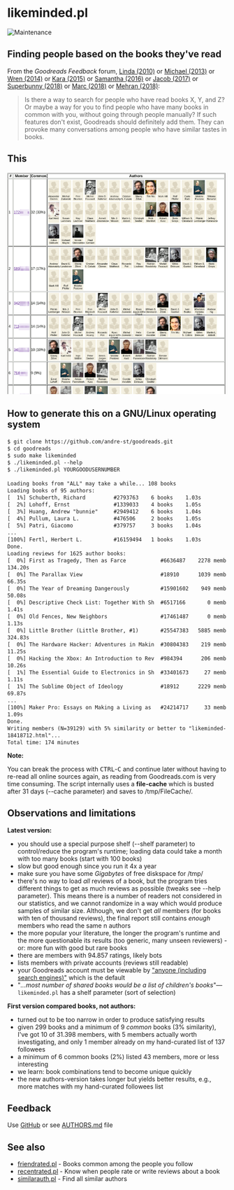 # likeminded.pl

![Maintenance](https://img.shields.io/maintenance/yes/2018.svg)


## Finding people based on the books they've read

From the _Goodreads Feedback_ forum, 
[Linda (2010)](https://www.goodreads.com/topic/show/298531-is-there-an-option-to-do-a-general-search-for-people-with-similar-readin)
or [Michael (2013)](https://www.goodreads.com/topic/show/1619830-finding-friends-using-compare-books)
or [Wren (2014)](https://www.goodreads.com/topic/show/1790589-what-if-there-was-a-recommended-friends-feature) 
or [Kara (2015)](https://www.goodreads.com/topic/show/17019858-compare-books-suggestion)
or [Samantha (2016)](https://www.goodreads.com/topic/show/18167287-users-like-you-feature-suggestion)
or [Jacob (2017)](https://www.goodreads.com/topic/show/18433578-find-me-a-friend-with-same-taste-for-books)
or [Superbunny (2018)](https://www.goodreads.com/topic/show/19361289-searching-others-with-similar-taste-to-mine)
or [Marc (2018)](https://www.goodreads.com/topic/show/19252693-new-suggestion-to-find-like-minded-people)
or [Mehran (2018)](https://www.goodreads.com/topic/show/19397936-finding-people-based-on-the-books-they-ve-read):
> Is there a way to search for people who have read books X, Y, and Z? Or maybe
> a way for you to find people who have many books in common with you, without
> going through people manually? If such features don't exist, Goodreads should
> definitely add them. They can provoke many conversations among people who have
> similar tastes in books. 



## This

![Screenshot](likeminded.png?raw=true "Screenshot")



## How to generate this on a GNU/Linux operating system

```
$ git clone https://github.com/andre-st/goodreads.git
$ cd goodreads
$ sudo make likeminded
$ ./likeminded.pl --help
$ ./likeminded.pl YOURGOODUSERNUMBER

Loading books from "ALL" may take a while... 108 books
Loading books of 95 authors:
[  1%] Schuberth, Richard         #2793763    6 books    1.03s
[  2%] Lohoff, Ernst              #1339033    4 books    1.05s
[  3%] Huang, Andrew "bunnie"     #2949412    6 books    1.04s
[  4%] Pullum, Laura L.           #476506     2 books    1.05s
[  5%] Patri, Giacomo             #379757     3 books    1.04s
...
[100%] Fertl, Herbert L.          #16159494   1 books    1.03s
Done.
Loading reviews for 1625 author books:
[  0%] First as Tragedy, Then as Farce           #6636487    2278 memb     134.20s
[  0%] The Parallax View                         #18910      1039 memb      66.35s
[  0%] The Year of Dreaming Dangerously          #15901602    949 memb      50.08s
[  0%] Descriptive Check List: Together With Sh  #6517166       0 memb       1.41s
[  0%] Old Fences, New Neighbors                 #17461487      0 memb       1.13s
[  0%] Little Brother (Little Brother, #1)       #25547383   5885 memb     324.83s
[  0%] The Hardware Hacker: Adventures in Makin  #30804383    219 memb      11.25s
[  0%] Hacking the Xbox: An Introduction to Rev  #984394      206 memb      10.26s
[  1%] The Essential Guide to Electronics in Sh  #33401673     27 memb       1.11s
[  1%] The Sublime Object of Ideology            #18912      2229 memb      69.87s
...
[100%] Maker Pro: Essays on Making a Living as   #24214717     33 memb       1.09s
Done.
Writing members (N=39129) with 5% similarity or better to "likeminded-18418712.html"...
Total time: 174 minutes
```

**Note:**

You can break the process with <kbd>CTRL</kbd>-<kbd>C</kbd> and continue later
without having to re-read all online sources again, as reading from
Goodreads.com is very time consuming.  The script internally uses a
**file-cache** which is busted after 31 days (--cache parameter) and saves to
/tmp/FileCache/.



## Observations and limitations

**Latest version:**
- you should use a special purpose shelf (--shelf parameter) to control/reduce 
  the program's runtime; loading data could take a month with too many books
  (start with 100 books)
- slow but good enough since you run it 4x a year
- make sure you have some _Gigabytes_ of free diskspace for /tmp/
- there's no way to load _all_ reviews of a book, but the program tries different 
  things to get as much reviews as possible (tweaks see --help parameter).
  This means there is a number of readers not considered in our statistics,
  and we cannot randomize in a way which would produce samples of similar size.
  Although, we don't get _all_ members (for books with ten of thousand
  reviews), the final report still contains _enough_ members who read the 
  same n authors
- the more popular your literature, the longer the program's runtime and the 
  more questionable its results (too generic, many unseen reviewers) - or: 
  more fun with good but rare books
- there are members with 94.857 ratings, likely bots
- lists members with private accounts (reviews still readable)
- your Goodreads account must be viewable by 
  ["anyone (including search engines)"](https://www.goodreads.com/user/edit?tab=settings) 
  which is the default
- "_...most number of shared books would be a list of children's books_"—`likeminded.pl` has a shelf parameter (sort of selection)

**First version compared books, not authors:**
- turned out to be too narrow in order to produce satisfying results
- given 299 books and a minimum of 9 _common_ books (3% similarity), 
  I've got 10 of 31.398 members,
  with 5 members actually worth investigating, 
  and only 1 member already on my hand-curated list of 137 followees
- a minimum of 6 common books (2%) listed 43 members, more or less interesting
- we learn: book combinations tend to become unique quickly
- the new authors-version takes longer but yields better results, e.g.,
  more matches with my hand-curated followees list


## Feedback

Use [GitHub](https://github.com/andre-st/goodreads/issues) or see [AUTHORS.md](AUTHORS.md) file


## See also

- [friendrated.pl](friendrated.md) - Books common among the people you follow
- [recentrated.pl](recentrated.md) - Know when people rate or write reviews about a book
- [similarauth.pl](similarauth.md) - Find all similar authors

